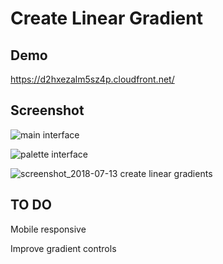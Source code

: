 # Create Linear Gradient

## Demo

https://d2hxezalm5sz4p.cloudfront.net/

## Screenshot
![main interface](https://user-images.githubusercontent.com/19554149/42659495-bcb62b32-8628-11e8-8164-3b2a0694d2f9.png)


![palette interface](https://user-images.githubusercontent.com/19554149/42659753-7e275318-8629-11e8-8b7f-b01f54b704cf.png)


![screenshot_2018-07-13 create linear gradients](https://user-images.githubusercontent.com/19554149/42713847-2f10b576-86f1-11e8-8f44-1ed0b438946f.png)






## TO DO
Mobile responsive

Improve gradient controls
